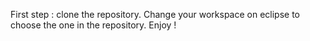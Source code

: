 First step : clone the repository. 
Change your workspace on eclipse to choose the one in the repository. 
Enjoy !
